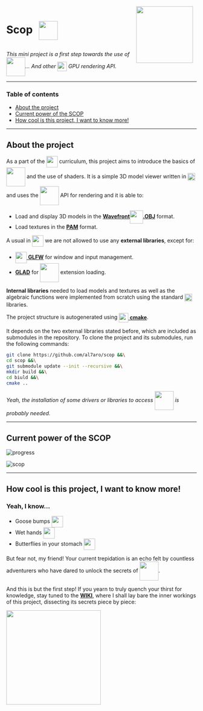 <img src="https://static.wikia.nocookie.net/minecraft_gamepedia/images/c/c1/Spyglass_JE2_BE1.png/revision/latest?cb=20210326000736" align="right" width=150 style="margin:10px"/>

<h1>Scop <a href="https://www.opengl.org"><img src="https://upload.wikimedia.org/wikipedia/commons/e/e9/Opengl-logo.svg" align="center" width=50 style="margin:10px"/></h1></a>


<em>This mini project is a first step towards the use of <a href="https://www.opengl.org"><img src="https://upload.wikimedia.org/wikipedia/commons/e/e9/Opengl-logo.svg" align="center" width=50/></h1></a>... And other <img src="https://cdn.worldvectorlogo.com/logos/nvidia-7.svg" width=25 align="center"/> GPU rendering API.</em>

---

<h3>Table of contents</h3>

- [About the project](#about-the-project)
- [Current power of the SCOP](#current-power-of-the-scop)
- [How cool is this project, I want to know more!](#how-cool-is-this-project-i-want-to-know-more)

---

## About the project

As a part of the <a href="https://42.fr/"><img src="https://upload.wikimedia.org/wikipedia/commons/thumb/8/8d/42_Logo.svg/2048px-42_Logo.svg.png" width=30 align="center"/></a> curriculum, this project aims to introduce the basics of <a href="https://www.opengl.org"><img src="https://upload.wikimedia.org/wikipedia/commons/e/e9/Opengl-logo.svg" align="center" width=50/></h1></a> and the use of shaders.
It is a simple 3D model viewer written in <a href="https://en.wikipedia.org/wiki/C_(programming_language)"><img src="https://upload.wikimedia.org/wikipedia/commons/1/19/C_Logo.png" width=20 align="center"/></a>  and uses the <a href="https://www.opengl.org"><img src="https://upload.wikimedia.org/wikipedia/commons/e/e9/Opengl-logo.svg" align="center" width=50/></h1></a> API for rendering and it is able to:
- Load and display 3D models in the <a href="https://en.wikipedia.org/wiki/Wavefront_.obj_file">**Wavefront**<img src="https://storage.googleapis.com/thangs-thumbnails/production/2e4d4f39-5625-4169-a175-2f15af381bc6/2b.png" width=35 align="center"/>**.OBJ**</a> format.
- Load textures in the <a href="https://en.wikipedia.org/wiki/Netpbm">**PAM**</a> format.

A usual in <a href="https://42.fr/"><img src="https://upload.wikimedia.org/wikipedia/commons/thumb/8/8d/42_Logo.svg/2048px-42_Logo.svg.png" width=30 align="center"/></a> we are not allowed to use any **external libraries**, except for:

- <a href="https://www.glfw.org/" ><img src="https://www.glfw.org/img/favicon/favicon-196x196.png" width=30 align="center"/> **GLFW**</a> for window and input management.
- <a href="https://glad.dav1d.de/">**GLAD**</a> for <a href="https://www.opengl.org"><img src="https://upload.wikimedia.org/wikipedia/commons/e/e9/Opengl-logo.svg" align="center" width=50/></h1></a> extension loading.

**Internal libraries** needed to load models and textures as well as the algebraic functions were implemented from scratch using the standard <a href="https://en.wikipedia.org/wiki/C_(programming_language)"><img src="https://upload.wikimedia.org/wikipedia/commons/1/19/C_Logo.png" width=20 align="center"/></a> libraries.

The project structure is autogenerated using <a href="https://cmake.org/"><img src="https://upload.wikimedia.org/wikipedia/commons/thumb/1/13/Cmake.svg/2048px-Cmake.svg.png" width=25 align="center"/> **cmake**</a>.

It depends on the two external libraries stated before, which are included as submodules in the repository. To clone the project and its submodules, run the following commands:

```sh
git clone https://github.com/al7aro/scop &&\
cd scop &&\
git submodule update --init --recursive &&\
mkdir build &&\
cd biuld &&\
cmake ..
```

<em>Yeah, the installation of some drivers or libraries to access <a href="https://www.opengl.org"><img src="https://upload.wikimedia.org/wikipedia/commons/e/e9/Opengl-logo.svg" align="center" width=50/></h1></a> is probably needed.</em>

---

## Current power of the **SCOP**

![progress](https://progress-bar.dev/80/)

![scop](https://raw.githubusercontent.com/wiki/al7aro/scop/images/square_scop.gif)

---

## How cool is this project, I want to know more!

### Yeah, I know... 

- Goose bumps <img src="https://preview.redd.it/h9m39vv630h51.png?width=3412&format=png&auto=webp&s=451fbe18a44ad01c9545afcaab9b807b91968103" width=30 align="center"/>
- Wet hands <img src="https://gallery.yopriceville.com/downloadfullsize/send/5598" width=30 align="center"/>
- Butterflies in your stomach <img src="https://png.pngtree.com/png-clipart/20230224/ourmid/pngtree-simple-butterfly-paper-style-png-image_6614364.png" width=30 align="center"/>

But fear not, my friend! Your current trepidation is an echo felt by countless adventurers who have dared to unlock the secrets of <a href="https://www.opengl.org"><img src="https://upload.wikimedia.org/wikipedia/commons/e/e9/Opengl-logo.svg" align="center" width=50/></h1></a>.

And this is but the first step! If you yearn to truly quench your thirst for knowledge, stay tuned to the <a href="https://github.com/al7aro/scop/wiki">**WIKI**</a>, where I shall lay bare the inner workings of this project, dissecting its secrets piece by piece:

<a href="https://github.com/al7aro/scop/wiki"><img src="https://i.pinimg.com/originals/62/b7/46/62b746a3f5c7dd6fc0b96cdd4acf43e3.gif" width=250/><a/>
